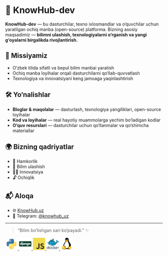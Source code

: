 # 🚀 KnowHub-dev  

**KnowHub-dev** — bu dasturchilar, texno ixlosmandlar va o‘quvchilar uchun yaratilgan ochiq manba (open-source) platforma. Bizning asosiy maqsadimiz — **bilimni ulashish, texnologiyalarni o‘rganish va yangi g‘oyalarni birgalikda rivojlantirish.**  

## 🎯 Missiyamiz
- O‘zbek tilida sifatli va bepul bilim manbai yaratish  
- Ochiq manba loyihalar orqali dasturchilarni qo‘llab-quvvatlash  
- Texnologiya va innovatsiyani keng jamoaga yaqinlashtirish  

## 🛠️ Yo‘nalishlar
- **Bloglar & maqolalar** — dasturlash, texnologiya yangiliklari, open-source loyihalar  
- **Kod va loyihalar** — real hayotiy muammolarga yechim bo‘ladigan kodlar  
- **O‘quv resurslari** — dasturchilar uchun qo‘llanmalar va qo‘shimcha materiallar  

## 🌍 Bizning qadriyatlar
- 🤝 Hamkorlik  
- 📖 Bilim ulashish  
- 🧑‍💻 Innovatsiya  
- 🔓 Ochiqlik  

## 📬 Aloqa
- 🌐 [KnowHub.uz](https://knowhub.uz)  
- 📢 Telegram: [@knowhub_uz](https://t.me/knowhub_uz)  

---
> “Bilim bo‘lishgan sari ko‘payadi.” ✨  

  <a href="https://www.python.org" target="_blank"> <img src="https://raw.githubusercontent.com/devicons/devicon/master/icons/python/python-original.svg" alt="python" width="40" height="40"/> </a> 
  <a href="https://www.djangoproject.com/" target="_blank"> <img src="https://raw.githubusercontent.com/devicons/devicon/master/icons/django/django-original.svg" alt="django" width="40" height="40"/> </a>
  <a href="https://developer.mozilla.org/en-US/docs/Web/JavaScript" target="_blank"> <img src="https://raw.githubusercontent.com/devicons/devicon/master/icons/javascript/javascript-original.svg" alt="javascript" width="40" height="40"/> </a> 
  <a href="https://www.docker.com/" target="_blank"> <img src="https://raw.githubusercontent.com/devicons/devicon/master/icons/docker/docker-original-wordmark.svg" alt="docker" width="40" height="40"/> </a>
  <a href="https://www.linux.org/" target="_blank"> <img src="https://raw.githubusercontent.com/devicons/devicon/master/icons/linux/linux-original.svg" alt="linux" width="40" height="40"/> </a>
</p>

